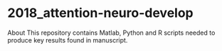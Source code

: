 # 2018_attention-neuro-develop
About This repository contains Matlab, Python and R scripts needed to produce key results found in manuscript.
